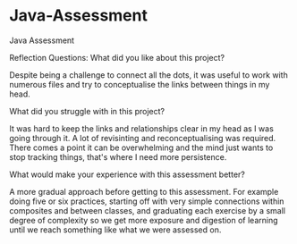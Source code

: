 # Java-Assessment
Java Assessment

Reflection Questions:
What did you like about this project?

Despite being a challenge to connect all the dots, it was useful to work with numerous files and try to conceptualise the links between things in my head. 

What did you struggle with in this project?

It was hard to keep the links and relationships clear in my head as I was going through it. A lot of revisinting and reconceptualising was required. There comes a point it can be overwhelming and the mind just wants to stop tracking things, that's where I need more persistence.

What would make your experience with this assessment better?

A more gradual approach before getting to this assessment. For example doing five or six practices, starting off with very simple connections within composites and between classes, and graduating each exercise by a small degree of complexity so we get more exposure and digestion of learning until we reach something like what we were assessed on.

